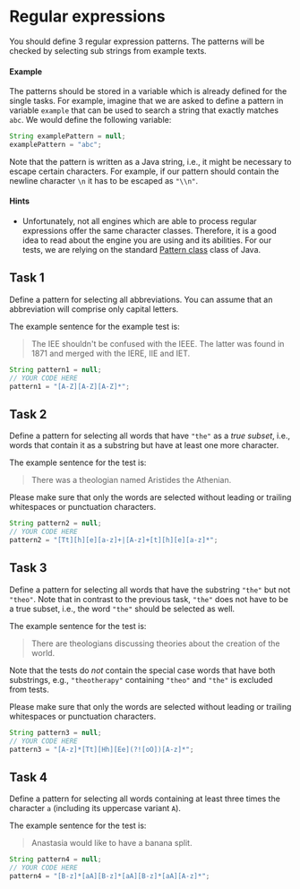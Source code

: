 # Regular expressions

You should define 3 regular expression patterns. The patterns will be checked by selecting sub strings from example texts.

#### Example

The patterns should be stored in a variable which is already defined for the single tasks. For example, imagine that we are asked to define a pattern in variable `example` that can be used to search a string that exactly matches `abc`. We would define the following variable:
```java
String examplePattern = null;
examplePattern = "abc";
```
Note that the pattern is written as a Java string, i.e., it might be necessary to escape certain characters. For example, if our pattern should contain the newline character `\n` it has to be escaped as `"\\n"`.

#### Hints

- Unfortunately, not all engines which are able to process regular expressions offer the same character classes. Therefore, it is a good idea to read about the engine you are using and its abilities. For our tests, we are relying on the standard [Pattern class](https://docs.oracle.com/en/java/javase/11/docs/api/java.base/java/util/regex/Pattern.html) class of Java.
  
## Task 1

Define a pattern for selecting all abbreviations. You can assume that an abbreviation will comprise only capital letters.

The example sentence for the example test is:
> The IEE shouldn't be confused with the IEEE. The latter was found in 1871 and merged with the IERE, IIE and IET.
```java
String pattern1 = null;
// YOUR CODE HERE
pattern1 = "[A-Z][A-Z][A-Z]*";
```
## Task 2

Define a pattern for selecting all words that have `"the"` as a _true subset_, i.e., words that contain it as a substring but have at least one more character.

The example sentence for the test is:
> There was a theologian named Aristides the Athenian.

Please make sure that only the words are selected without leading or trailing whitespaces or punctuation characters.
```java
String pattern2 = null;
// YOUR CODE HERE
pattern2 = "[Tt][h][e][a-z]+|[A-z]+[t][h][e][a-z]*";
```
## Task 3

Define a pattern for selecting all words that have the substring `"the"` but not `"theo"`. Note that in contrast to the previous task, `"the"` does not have to be a true subset, i.e., the word `"the"` should be selected as well.

The example sentence for the test is:
> There are theologians discussing theories about the creation of the world.

Note that the tests do _not_ contain the special case words that have both substrings, e.g., `"theotherapy"` containing `"theo"` and `"the"` is excluded from tests.

Please make sure that only the words are selected without leading or trailing whitespaces or punctuation characters.
```java
String pattern3 = null;
// YOUR CODE HERE
pattern3 = "[A-z]*[Tt][Hh][Ee](?![oO])[A-z]*";
```
## Task 4

Define a pattern for selecting all words containing at least three times the character `a` (including its uppercase variant `A`).

The example sentence for the test is:
> Anastasia would like to have a banana split.
```java
String pattern4 = null;
// YOUR CODE HERE
pattern4 = "[B-z]*[aA][B-z]*[aA][B-z]*[aA][A-z]*";
```